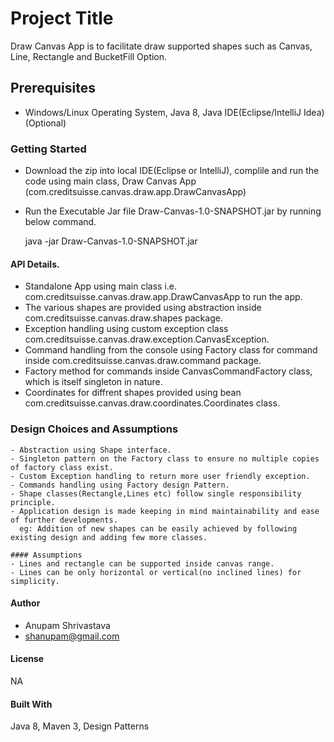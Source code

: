 # Project Title
  Draw Canvas App is to facilitate draw supported shapes such as Canvas, Line, Rectangle and BucketFill Option.

## Prerequisites
   - Windows/Linux Operating System, Java 8, Java IDE(Eclipse/IntelliJ Idea)(Optional)

### Getting Started
   - Download the zip into local IDE(Eclipse or IntelliJ), complile and run the code using main class, Draw Canvas App
     (com.creditsuisse.canvas.draw.app.DrawCanvasApp)
   - Run the Executable Jar file Draw-Canvas-1.0-SNAPSHOT.jar by running below command.

     java -jar Draw-Canvas-1.0-SNAPSHOT.jar

   #### API Details.
   - Standalone App using main class i.e. com.creditsuisse.canvas.draw.app.DrawCanvasApp to run the app.
   - The various shapes are provided using abstraction inside com.creditsuisse.canvas.draw.shapes package.
   - Exception handling using custom exception class com.creditsuisse.canvas.draw.exception.CanvasException.
   - Command handling from the console using Factory class for command inside com.creditsuisse.canvas.draw.command package.
   - Factory method for commands inside CanvasCommandFactory class, which is itself singleton in nature.
   - Coordinates for diffrent shapes provided using bean com.creditsuisse.canvas.draw.coordinates.Coordinates class.

### Design Choices and Assumptions

    - Abstraction using Shape interface.
    - Singleton pattern on the Factory class to ensure no multiple copies of factory class exist.
    - Custom Exception handling to return more user friendly exception.
    - Commands handling using Factory design Pattern.
    - Shape classes(Rectangle,Lines etc) follow single responsibility principle.
    - Application design is made keeping in mind maintainability and ease of further developments.
      eg: Addition of new shapes can be easily achieved by following existing design and adding few more classes.

    #### Assumptions
    - Lines and rectangle can be supported inside canvas range.
    - Lines can be only horizontal or vertical(no inclined lines) for simplicity.

#### Author

   - Anupam Shrivastava
   - shanupam@gmail.com

#### License
   NA

####  Built With
   Java 8, Maven 3, Design Patterns
